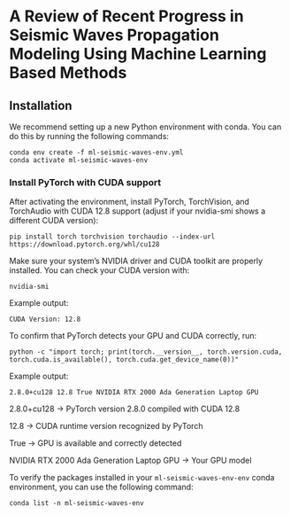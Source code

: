 # A Review of Recent Progress in Seismic Waves Propagation Modeling Using Machine Learning Based Methods

## Installation

We recommend setting up a new Python environment with conda. You can do this by running the following commands:

```
conda env create -f ml-seismic-waves-env.yml
conda activate ml-seismic-waves-env
```

### Install PyTorch with CUDA support

After activating the environment, install PyTorch, TorchVision, and TorchAudio with CUDA 12.8 support (adjust if your nvidia-smi shows a different CUDA version):

 ```
pip install torch torchvision torchaudio --index-url https://download.pytorch.org/whl/cu128
 ```

Make sure your system’s NVIDIA driver and CUDA toolkit are properly installed.
You can check your CUDA version with:

 ```
nvidia-smi
 ```

Example output: 

 ```
CUDA Version: 12.8
 ```

To confirm that PyTorch detects your GPU and CUDA correctly, run:

 ```
python -c "import torch; print(torch.__version__, torch.version.cuda, torch.cuda.is_available(), torch.cuda.get_device_name(0))"
 ```

Example output:

 ```
2.8.0+cu128 12.8 True NVIDIA RTX 2000 Ada Generation Laptop GPU
 ```

 2.8.0+cu128   →  PyTorch version 2.8.0 compiled with CUDA 12.8

12.8          →  CUDA runtime version recognized by PyTorch

True          →  GPU is available and correctly detected

NVIDIA RTX 2000 Ada Generation Laptop GPU  →  Your GPU model

To verify the packages installed in your `ml-seismic-waves-env-env` conda environment, you can use the following command:

 ```
conda list -n ml-seismic-waves-env
 ```
